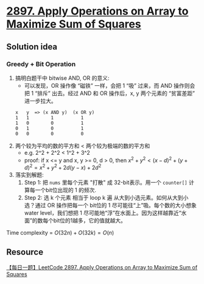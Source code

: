 # [2897. Apply Operations on Array to Maximize Sum of Squares](https://leetcode.com/problems/apply-operations-on-array-to-maximize-sum-of-squares/description/)

## Solution idea
### Greedy + Bit Operation
1. 搞明白题干中 bitwise AND, OR 的意义:
    * 可以发现，OR 操作像 “磁铁” 一样，会把 1 “吸” 过来，而 AND 操作则会把 1 “排斥” 出去。经过 AND 和 OR 操作后，x, y 两个元素的 “贫富差距” 进一步拉大。 
    ```
    x   y  => (x AND y)  (x OR y)
    1   1        1          1
    1   0        0          1
    0   1        0          1
    0   0        0          0
    ```
2. 两个较为平均的数的平方和 < 两个较为极端的数的平方和
    * e.g. 2^2 + 2^2 < 1^2 + 3^2
    * proof: if x <= y and x, y >= 0, d > 0, then $x^{2} + y^{2} < (x-d)^{2} + (y+d)^{2} = x^{2}+y^{2} +2d(y-x)+2d^{2}$
3. 落实到解题:
    1. Step 1: 把 `nums` 里每个元素 "打散" 成 32-bit表示。用一个 `counter[]` 计算每一个bit位出现的 1 的频次.
    2. Step 2: 选 k 个元素 相当于 loop k 遍 从大到小选元素。如何从大到小选？通过 OR 操作把每一个 bit位的 1 尽可能往“上”吸。每个数的大小想象water level，我们想把 1 尽可能地“浮”在水面上。因为这样越靠近“水面”的数每个bit位的1越多，它的值就越大。

Time complexity = $O(32n) + O(32k) = O(n)$
    

## Resource
[【每日一题】LeetCode 2897. Apply Operations on Array to Maximize Sum of Squares](https://www.youtube.com/watch?v=96xk1INe134&t=637s&ab_channel=HuifengGuan)